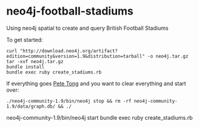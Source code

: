 neo4j-football-stadiums
=======================

Using neo4j spatial to create and query British Football Stadiums

To get started:

    curl "http://download.neo4j.org/artifact?edition=community&version=1.9&distribution=tarball" -o neo4j.tar.gz
    tar -xvf neo4j.tar.gz
    bundle install
    bundle exec ruby create_stadiums.rb

 If everything goes [Pete Tong](http://www.cockneyrhymingslang.co.uk/slang/pete-tong) and you want to clear everything and start over:

    ./neo4j-community-1.9/bin/neo4j stop && rm -rf neo4j-community-1.9/data/graph.db/ && ./
neo4j-community-1.9/bin/neo4j start
    bundle exec ruby create_stadiums.rb